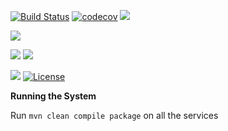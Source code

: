 [![Build Status](https://travis-ci.org/mritunjayr/ibm-wave4-oracle.svg?branch=master)](https://travis-ci.org/mritunjayr/ibm-wave4-oracle)
[![codecov](https://codecov.io/gh/mritunjayr/ibm-wave4-oracle/branch/master/graph/badge.svg)](https://codecov.io/gh/mritunjayr/ibm-wave4-oracle)
![](https://img.shields.io/codecov/c/github/mritunjayr/ibm-wave4-oracle/master.svg?style=flat)

![](https://img.shields.io/github/issues/mritunjayr/ibm-wave4-oracle.svg?style=popout)

![](https://img.shields.io/github/contributors/mritunjayr/ibm-wave4-oracle.svg?style=popout)
![](https://img.shields.io/github/last-commit/mritunjayr/ibm-wave4-oracle/master.svg?style=popout)

![](https://img.shields.io/github/repo-size/mritunjayr/ibm-wave4-oracle.svg?style=popout)
[![License](https://img.shields.io/badge/License-Apache%202.0-blue.svg)](https://opensource.org/licenses/Apache-2.0)

****Running the System****

Run ```mvn clean compile package``` on all the services
